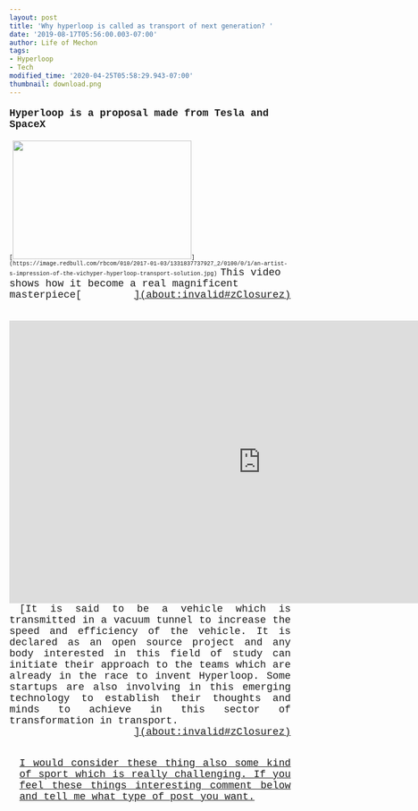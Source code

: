 ```yaml
---
layout: post
title: 'Why hyperloop is called as transport of next generation? '
date: '2019-08-17T05:56:00.003-07:00'
author: Life of Mechon
tags:
- Hyperloop
- Tech
modified_time: '2020-04-25T05:58:29.943-07:00'
thumbnail: download.png
---
```


<div dir="ltr" style="text-align: left;" trbidi="on"><div style="text-align: 
left;"><h4 style="text-align: left;"><span style="font-size: xx-small;"><span 
style="font-family: &quot;courier new&quot;, courier, monospace; font-size: 
large;">Hyperloop is a proposal made from Tesla and SpaceX</h4><ins 
class="adsbygoogle" data-ad-client="ca-pub-5995405766026327" 
data-ad-format="fluid" data-ad-layout-key="-fb+5w+4e-db+86" 
data-ad-slot="3558606525" style="display: block;"></ins> 
<div style="text-align: left;"><a href="about:invalid#zClosurez" style="clear: 
right; float: right; margin-bottom: 1em; margin-left: 1em;"></a><span 
style="font-size: large;"><span style="font-size: x-small;"><span 
style="font-family: &quot;courier new&quot;, courier, monospace;"> 
<span style="font-size: x-small;">[<img border="0" height="212" 
src="https://image.redbull.com/rbcom/010/2017-01-03/1331837737927_2/0100/0/1/an-artist-s-impression-of-the-vichyper-hyperloop-transport-solution.jpg" 
width="320" 
/>](https://image.redbull.com/rbcom/010/2017-01-03/1331837737927_2/0100/0/1/an-artist-s-impression-of-the-vichyper-hyperloop-transport-solution.jpg) 
<a href="about:invalid#zClosurez" style="clear: right; float: right; 
margin-bottom: 1em; margin-left: 1em;"></a><span style="font-size: large;"> 
<span style="font-size: large;">This video shows how it become a real 
magnificent masterpiece[</a><a href="about:invalid#zClosurez" style="clear: 
right; float: right; margin-bottom: 1em; margin-left: 
1em;">](about:invalid#zClosurez)<div style="text-align: left;"><a 
href="about:invalid#zClosurez" style="clear: left; float: left; margin-bottom: 
1em; margin-left: 1em;"></a><div style="text-align: left;"> 
<div style="text-align: left;"><iframe allow="accelerometer; autoplay; 
encrypted-media; gyroscope; picture-in-picture" allowfullscreen="" 
frameborder="0" height="506" src="https://www.youtube.com/embed/yCVHtJ6yJxo" 
width="900"></iframe> 
<a href="about:invalid#zClosurez" style="clear: left; float: left; 
margin-bottom: 1em; margin-left: 1em;"></a> 

<div style="text-align: justify;">[</a>It is said to be a vehicle which is 
transmitted in a vacuum tunnel to increase the speed and efficiency of the 
vehicle. It is  declared as an open source project and any body interested in 
this field of study can initiate their approach to the teams which are already 
in the race to invent Hyperloop. Some startups are also involving in this 
emerging technology to establish their thoughts and minds to achieve in this 
sector of transformation in transport.<a href="about:invalid#zClosurez" 
style="clear: right; float: right; margin-bottom: 1em; margin-left: 
1em;">](about:invalid#zClosurez) 
<div style="text-align: justify;"> 

<div style="text-align: justify;">I would consider these thing also some kind 
of sport which is really challenging. If you feel these things interesting 
comment below and tell me what type of post you want.<div style="text-align: 
justify;"> 

<a href="about:invalid#zClosurez" style="clear: left; float: left; 
margin-bottom: 1em; margin-left: 1em;"></a> 
